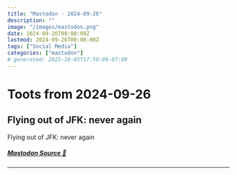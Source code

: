 ```yaml
---
title: "Mastodon - 2024-09-26"
description: ""
image: "/images/mastodon.png"
date: 2024-09-26T00:00:00Z
lastmod: 2024-09-26T00:00:00Z
tags: ["Social Media"]
categories: ["mastodon"]
# generated: 2025-10-05T17:59:09-07:00
---
```


# Toots from 2024-09-26

## Flying out of JFK: never again

Flying out of JFK: never again

##### [Mastodon Source 🐘](https://hachyderm.io/@mweagle/113205440918486349)

---

